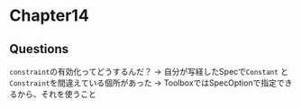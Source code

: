# Chapter14

## Questions

`constraint`の有効化ってどうするんだ？
-> 自分が写経したSpecで`Constant` と `Constraint`を間違えている個所があった
-> ToolboxではSpecOptionで指定できるから、それを使うこと
